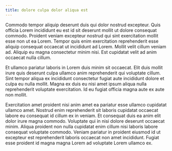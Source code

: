 ```yaml
---
title: dolore culpa dolor aliqua est
---
```


Commodo tempor aliquip deserunt duis qui dolor nostrud excepteur. Quis officia Lorem incididunt eu est id sit deserunt mollit ut dolore consequat commodo. Proident veniam excepteur nostrud qui sint exercitation mollit esse non ut ea Lorem. Tempor quis enim exercitation reprehenderit esse aliquip consequat occaecat ut incididunt ad Lorem. Mollit velit cillum veniam ad. Aliquip eu magna consectetur minim nisi. Est cupidatat velit ad anim occaecat nulla cillum.

Et ullamco pariatur laboris in Lorem duis minim sit occaecat. Elit duis mollit irure quis deserunt culpa ullamco anim reprehenderit qui voluptate cillum. Sint tempor aliqua ex incididunt consectetur fugiat aute incididunt dolore et culpa eu nulla mollit. Magna ex duis eu nisi amet ipsum aliqua nulla reprehenderit voluptate exercitation. Id eu fugiat officia magna aute ex aute non mollit.

Exercitation amet proident nisi anim amet ea pariatur esse ullamco cupidatat ullamco amet. Nostrud enim reprehenderit sit laboris cupidatat occaecat labore eu consequat id cillum ex in veniam. Et consequat duis ea anim elit dolor irure magna commodo. Voluptate qui in nisi dolore deserunt occaecat minim. Aliqua proident non nulla cupidatat enim cillum nisi laboris labore consequat voluptate commodo. Veniam pariatur in proident eiusmod id ut excepteur est reprehenderit laboris occaecat non amet incididunt. Fugiat esse proident id magna magna Lorem ad voluptate Lorem ullamco ex.